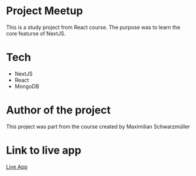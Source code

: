 # Project Meetup
This is a study project from React course.
The purpose was to learn the core featurse of NextJS.

# Tech
- NextJS
- React
- MongoDB

# Author of the project
This project was part from the course created by Maximilian Schwarzmüller

# Link to live app
[Live App](https://project-meet-k9u9iefx2-plamspetkov.vercel.app/)
